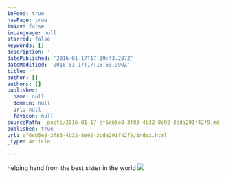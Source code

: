 ```yaml
---
inFeed: true
hasPage: true
inNav: false
inLanguage: null
starred: false
keywords: []
description: ''
datePublished: '2016-01-17T17:19:43.287Z'
dateModified: '2016-01-17T17:18:53.990Z'
title: ''
author: []
authors: []
publisher:
  name: null
  domain: null
  url: null
  favicon: null
sourcePath: _posts/2016-01-17-ef6eb5e8-3f83-4b32-8e92-3cda291f42f9.md
published: true
url: ef6eb5e8-3f83-4b32-8e92-3cda291f42f9/index.html
_type: Article

---
```

helping hand from the best sister in the world
![](https://the-grid-user-content.s3-us-west-2.amazonaws.com/a2321972-3996-42c8-85f3-9271665c3156.jpg)